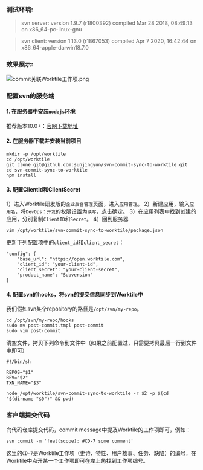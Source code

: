 ### 测试环境:
> svn server: version 1.9.7 (r1800392) compiled Mar 28 2018, 08:49:13 on x86_64-pc-linux-gnu

> svn client: version 1.13.0 (r1867053) compiled Apr 7 2020, 16:42:44 on x86_64-apple-darwin18.7.0

### 效果展示:

![commit关联Worktile工作项.png](http://github.com/sunjingyun/svn-commit-sync-to-worktile/raw/master/images/commit-related-worktile.png)

### 配置svn的服务端
#### 1. 在服务器中安装`nodejs`环境

推荐版本10.0+：[官网下载地址](https://nodejs.org/en/download/)

#### 2. 在服务器下载并安装当前项目
```
mkdir -p /opt/worktile
cd /opt/worktile
git clone git@github.com:sunjingyun/svn-commit-sync-to-worktile.git
cd svn-commit-sync-to-worktile
npm install
```
#### 3. 配置ClientId和ClientSecret
1）进入Worktile研发版的`企业后台管理`页面，进入`应用管理`。
2）新建应用，输入`应用名`，将`DevOps：开发`的权限设置为`读写`，点击确定。
3）在应用列表中找到创建的应用，分别复制`ClientID`和`Secret`。
4）回到服务器
```
vim /opt/worktile/svn-commit-sync-to-worktile/package.json
```
更新下列配置项中的`client_id`和`client_secret`：
```
"config": {
    "base_url": "https://open.worktile.com",
    "client_id": "your-client-id",
    "client_secret": "your-client-secret",
    "product_name": "Subversion"
}
```
#### 4. 配置svn的hooks，将svn的提交信息同步到Worktile中
我们假如svn某个repository的路径是`/opt/svn/my-repo`。
```
cd /opt/svn/my-repo/hooks
sudo mv post-commit.tmpl post-commit
sudo vim post-commit
```
清空文件，拷贝下列命令到文件中（如果之前配置过，只需要拷贝最后一行到文件中即可）
```
#!/bin/sh

REPOS="$1"
REV="$2"
TXN_NAME="$3"

node /opt/worktile/svn-commit-sync-to-worktile -r $2 -p $(cd "$(dirname "$0")" && pwd)
```

### 客户端提交代码
向代码仓库提交代码，commit message中提及Worktile的工作项即可，例如：
```
svn commit -m 'feat(scope): #CD-7 some comment'
```
这里的`CD-7`是Worktile工作项（史诗、特性、用户故事、任务、缺陷）的编号，在Worktile中点开某一个工作项即可在左上角找到工作项编号。




